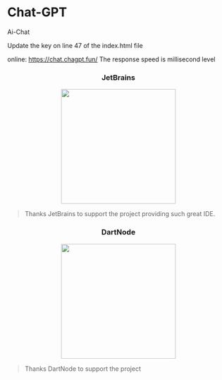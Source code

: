 # Chat-GPT
Ai-Chat

Update the key on line 47 of the index.html file

online: https://chat.chagpt.fun/    The response speed is millisecond level




<h3 align="center">JetBrains</h3>

<p align="center">
  <a href="https://www.jetbrains.com/?from=chatgpt-html">
    <img width="260px" src="https://user-images.githubusercontent.com/120544710/225796807-ac16cbe7-10b1-49d2-9f31-39f421a9d5c1.png">
  </a>
</p>

> Thanks JetBrains to support the project providing such great IDE.




<h3 align="center">DartNode</h3>

<p align="center">
  <a href="https://dartnode.com/?from=chatgpt-html">
    <img width="260px" src="https://sbaliyun.pages.dev/file/438761d35d575fe2a8d3f.png">
  </a>
</p>

>  Thanks DartNode to support the project




